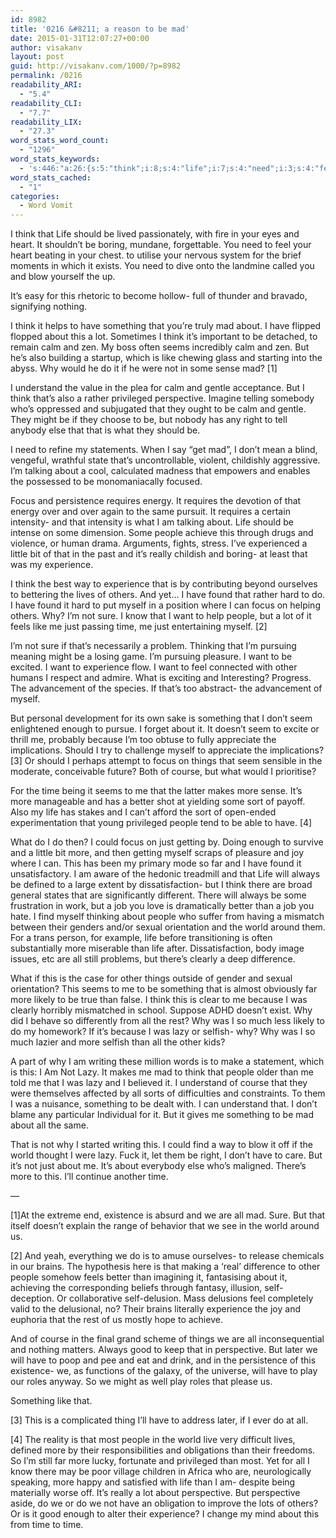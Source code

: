 ```yaml
---
id: 8982
title: '0216 &#8211; a reason to be mad'
date: 2015-01-31T12:07:27+00:00
author: visakanv
layout: post
guid: http://visakanv.com/1000/?p=8982
permalink: /0216
readability_ARI:
  - "5.4"
readability_CLI:
  - "7.7"
readability_LIX:
  - "27.3"
word_stats_word_count:
  - "1296"
word_stats_keywords:
  - 's:446:"a:26:{s:5:"think";i:8;s:4:"life";i:7;s:4:"need";i:3;s:4:"feel";i:3;s:4:"calm";i:4;s:5:"seems";i:3;s:4:"like";i:3;s:10:"understand";i:3;s:10:"privileged";i:3;s:11:"perspective";i:4;s:5:"focus";i:4;s:8:"requires";i:3;s:6:"people";i:7;s:10:"experience";i:5;s:5:"found";i:3;s:4:"sure";i:3;s:4:"want";i:4;s:4:"just";i:4;s:4:"time";i:5;s:4:"seem";i:3;s:7:"because";i:3;s:6:"things";i:3;s:6:"course";i:3;s:6:"better";i:3;s:5:"world";i:4;s:4:"lazy";i:4;}";'
word_stats_cached:
  - "1"
categories:
  - Word Vomit
---
```

I think that Life should be lived passionately, with fire in your eyes and heart. It shouldn&#8217;t be boring, mundane, forgettable. You need to feel your heart beating in your chest. to utilise your nervous system for the brief moments in which it exists. You need to dive onto the landmine called you and blow yourself the up.

It&#8217;s easy for this rhetoric to become hollow- full of thunder and bravado, signifying nothing.

I think it helps to have something that you&#8217;re truly mad about. I have flipped flopped about this a lot. Sometimes I think it&#8217;s important to be detached, to remain calm and zen. My boss often seems incredibly calm and zen. But he&#8217;s also building a startup, which is like chewing glass and starting into the abyss. Why would he do it if he were not in some sense mad? [1]

I understand the value in the plea for calm and gentle acceptance. But I think that&#8217;s also a rather privileged perspective. Imagine telling somebody who&#8217;s oppressed and subjugated that they ought to be calm and gentle. They might be if they choose to be, but nobody has any right to tell anybody else that that is what they should be.

I need to refine my statements. When I say &#8220;get mad&#8221;, I don&#8217;t mean a blind, vengeful, wrathful state that&#8217;s uncontrollable, violent, childishly aggressive. I&#8217;m talking about a cool, calculated madness that empowers and enables the possessed to be monomaniacally focused.

Focus and persistence requires energy. It requires the devotion of that energy over and over again to the same pursuit. It requires a certain intensity- and that intensity is what I am talking about. Life should be intense on some dimension. Some people achieve this through drugs and violence, or human drama. Arguments, fights, stress. I&#8217;ve experienced a little bit of that in the past and it&#8217;s really childish and boring- at least that was my experience.

I think the best way to experience that is by contributing beyond ourselves to bettering the lives of others. And yet&#8230; I have found that rather hard to do. I have found it hard to put myself in a position where I can focus on helping others. Why? I&#8217;m not sure. I know that I want to help people, but a lot of it feels like me just passing time, me just entertaining myself. [2]

I&#8217;m not sure if that&#8217;s necessarily a problem. Thinking that I&#8217;m pursuing meaning might be a losing game. I&#8217;m pursuing pleasure. I want to be excited. I want to experience flow. I want to feel connected with other humans I respect and admire. What is exciting and Interesting? Progress. The advancement of the species. If that&#8217;s too abstract- the advancement of myself.

But personal development for its own sake is something that I don&#8217;t seem enlightened enough to pursue. I forget about it. It doesn&#8217;t seem to excite or thrill me, probably because I&#8217;m too obtuse to fully appreciate the implications. Should I try to challenge myself to appreciate the implications? [3] Or should I perhaps attempt to focus on things that seem sensible in the moderate, conceivable future? Both of course, but what would I prioritise?

For the time being it seems to me that the latter makes more sense. It&#8217;s more manageable and has a better shot at yielding some sort of payoff. Also my life has stakes and I can&#8217;t afford the sort of open-ended experimentation that young privileged people tend to be able to have. [4]

What do I do then? I could focus on just getting by. Doing enough to survive and a little bit more, and then getting myself scraps of pleasure and joy where I can. This has been my primary mode so far and I have found it unsatisfactory. I am aware of the hedonic treadmill and that Life will always be defined to a large extent by dissatisfaction- but I think there are broad general states that are significantly different. There will always be some frustration in work, but a job you love is dramatically better than a job you hate. I find myself thinking about people who suffer from having a mismatch between their genders and/or sexual orientation and the world around them. For a trans person, for example, life before transitioning is often substantially more miserable than life after. Dissatisfaction, body image issues, etc are all still problems, but there&#8217;s clearly a deep difference.

What if this is the case for other things outside of gender and sexual orientation? This seems to me to be something that is almost obviously far more likely to be true than false. I think this is clear to me because I was clearly horribly mismatched in school. Suppose ADHD doesn&#8217;t exist. Why did I behave so differently from all the rest? Why was I so much less likely to do my homework? If it&#8217;s because I was lazy or selfish- why? Why was I so much lazier and more selfish than all the other kids?

A part of why I am writing these million words is to make a statement, which is this: I Am Not Lazy. It makes me mad to think that people older than me told me that I was lazy and I believed it. I understand of course that they were themselves affected by all sorts of difficulties and constraints. To them I was a nuisance, something to be dealt with. I can understand that. I don&#8217;t blame any particular Individual for it. But it gives me something to be mad about all the same.

That is not why I started writing this. I could find a way to blow it off if the world thought I were lazy. Fuck it, let them be right, I don&#8217;t have to care. But it&#8217;s not just about me. It&#8217;s about everybody else who&#8217;s maligned. There&#8217;s more to this. I&#8217;ll continue another time.
  
&#8212;

[1]At the extreme end, existence is absurd and we are all mad. Sure. But that itself doesn&#8217;t explain the range of behavior that we see in the world around us.

[2] And yeah, everything we do is to amuse ourselves- to release chemicals in our brains. The hypothesis here is that making a &#8216;real&#8217; difference to other people somehow feels better than imagining it, fantasising about it, achieving the corresponding beliefs through fantasy, illusion, self-deception. Or collaborative self-delusion. Mass delusions feel completely valid to the delusional, no? Their brains literally experience the joy and euphoria that the rest of us mostly hope to achieve.

And of course in the final grand scheme of things we are all inconsequential and nothing matters. Always good to keep that in perspective. But later we will have to poop and pee and eat and drink, and in the persistence of this existence- we, as functions of the galaxy, of the universe, will have to play our roles anyway. So we might as well play roles that please us.

Something like that.

[3] This is a complicated thing I&#8217;ll have to address later, if I ever do at all.

[4] The reality is that most people in the world live very difficult lives, defined more by their responsibilities and obligations than their freedoms. So I&#8217;m still far more lucky, fortunate and privileged than most. Yet for all I know there may be poor village children in Africa who are, neurologically speaking, more happy and satisfied with life than I am- despite being materially worse off. It&#8217;s really a lot about perspective. But perspective aside, do we or do we not have an obligation to improve the lots of others? Or is it good enough to alter their experience? I change my mind about this from time to time.